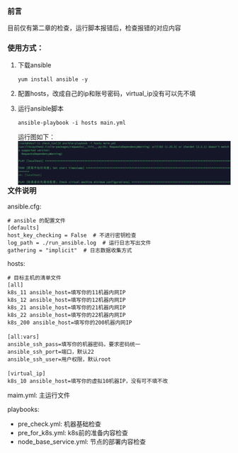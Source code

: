 ### 前言

目前仅有第二章的检查，运行脚本报错后，检查报错的对应内容



### 使用方式：

1. 下载ansible

   ~~~
   yum install ansible -y
   ~~~

2. 配置hosts，改成自己的ip和账号密码，virtual_ip没有可以先不填

3. 运行ansible脚本

   ~~~
   ansible-playbook -i hosts main.yml
   ~~~

   运行图如下：<img src="../../assets/WX20230519-155616@2x.png" alt="image-实操图" align="left" style="zoom:50%;" />



### 文件说明

ansible.cfg:  

~~~
# ansible 的配置文件
[defaults]
host_key_checking = False  # 不进行密钥检查
log_path = ./run_ansible.log  # 运行日志写出文件
gathering = "implicit"  # 日志数据收集方式
~~~



hosts:

~~~
# 目标主机的清单文件
[all]
k8s_11 ansible_host=填写你的11机器内网IP
k8s_12 ansible_host=填写你的12机器内网IP
k8s_21 ansible_host=填写你的21机器内网IP
k8s_22 ansible_host=填写你的22机器内网IP
k8s_200 ansible_host=填写你的200机器内网IP

[all:vars]
ansible_ssh_pass=填写你的机器密码，要求密码统一
ansible_ssh_port=端口，默认22
ansible_ssh_user=用户权限，默认root

[virtual_ip]
k8s_10 ansible_host=填写你的虚拟10机器IP，没有可不填不改
~~~



maim.yml: 主运行文件



playbooks:

- pre_check.yml: 机器基础检查
- pre_for_k8s.yml: k8s前的准备内容检查
- node_base_service.yml: 节点的部署内容检查
